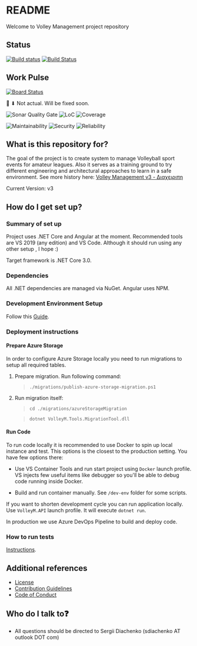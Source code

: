 # README #

Welcome to Volley Management project repository

## Status ##

[![Build status](https://ci.appveyor.com/api/projects/status/1ueugqjgg8qv7ajm?svg=true)](https://ci.appveyor.com/project/VolleyManagement/volley-management) [![Build Status](https://dev.azure.com/VolleyManagement/%CE%94%CE%B9%CE%B1%CF%87%CE%B5%CE%B9%CF%81%CE%B9%CF%80%CE%B7/_apis/build/status/VolleyManagement.volley-management?branchName=master)](https://dev.azure.com/VolleyManagement/%CE%94%CE%B9%CE%B1%CF%87%CE%B5%CE%B9%CF%81%CE%B9%CF%80%CE%B7/_build/latest?definitionId=1&branchName=master)

## Work Pulse ##

[![Board Status](https://dev.azure.com/VolleyManagement/3cabe726-089e-4d7d-b377-a6c3d0eaadc1/8af7bab4-ea54-4a3a-9e10-47e87243e749/_apis/work/boardbadge/68442d34-2fb7-4c56-b3d1-e0e6c463fa6a)](https://dev.azure.com/VolleyManagement/3cabe726-089e-4d7d-b377-a6c3d0eaadc1/_boards/board/t/8af7bab4-ea54-4a3a-9e10-47e87243e749/Microsoft.RequirementCategory/)

🚧 ⬇ Not actual. Will be fixed soon.

![Sonar Quality Gate](https://sonarcloud.io/api/project_badges/measure?project=volley-management&metric=alert_status) ![LoC](https://sonarcloud.io/api/project_badges/measure?project=volley-management&metric=ncloc) ![Coverage](https://sonarcloud.io/api/project_badges/measure?project=volley-management&metric=coverage)

![Maintainability](https://sonarcloud.io/api/project_badges/measure?project=volley-management&metric=sqale_rating) ![Security](https://sonarcloud.io/api/project_badges/measure?project=volley-management&metric=security_rating) ![Reliability](https://sonarcloud.io/api/project_badges/measure?project=volley-management&metric=reliability_rating)

## What is this repository for? ##

The goal of the project is to create system to manage Volleyball sport events for amateur leagues.
Also it serves as a training ground to try different engineering and architectural approaches to learn in a safe environment.
See more history here: [Volley Management v3 - Διαχειριπη](https://diachenko.info/volley-management-v3-diakheiripi/)

Current Version: v3

## How do I get set up? ##

### Summary of set up ###

Project uses .NET Core and Angular at the moment. Recommended tools are VS 2019 (any edition) and VS Code. Although it should run using any other setup , I hope :)

Target framework is .NET Core 3.0.

### Dependencies ###

All .NET dependencies are managed via NuGet. Angular uses NPM.

### Development Environment Setup ###

Follow this [Guide](../../wiki/Dev-Env-Guide).

### Deployment instructions ###

#### Prepare Azure Storage ####

In order to configure Azure Storage locally you need to run migrations to setup all required tables.

1. Prepare migration. Run following command:

    > `./migrations/publish-azure-storage-migration.ps1`

2. Run migration itself:

    > `cd ./migrations/azureStorageMigration`
    
    > `dotnet VolleyM.Tools.MigrationTool.dll`

#### Run Code ####

To run code locally it is recommended to use Docker to spin up local instance and test. This options is the closest to the production setting.
You have few options there:

* Use VS Container Tools and run start project using `Docker` launch profile. VS injects few useful items like debugger so you'll be able to debug code running inside Docker.

* Build and run container manually. See `/dev-env` folder for some scripts.

If you want to shorten development cycle you can run application locally. Use `VolleyM.API` launch profile. It will execute `dotnet run`.

In production we use Azure DevOps Pipeline to build and deploy code.

### How to run tests ###

[Instructions](../../wiki/Automated-Testing-Setup).

## Additional references ##

* [License](/LICENSE.md)
* [Contribution Guidelines](/CONTRIBUTING.md)
* [Code of Conduct](/CODE_OF_CONDUCT.md)

## Who do I talk to❓ ##

* All questions should be directed to Sergii Diachenko (sdiachenko AT outlook DOT com)
